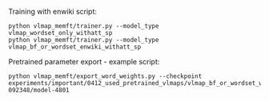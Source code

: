 Training with enwiki script:

    python vlmap_memft/trainer.py --model_type vlmap_wordset_only_withatt_sp
    python vlmap_memft/trainer.py --model_type vlmap_bf_or_wordset_enwiki_withatt_sp

Pretrained parameter export - example script:

    python vlmap_memft/export_word_weights.py --checkpoint experiments/important/0412_used_pretrained_vlmaps/vlmap_bf_or_wordset_withatt_sp_d_memft_all_new_vocab50_obj3000_attr1000_maxlen10_default_bs512_lr0.001_20180419-092348/model-4801

